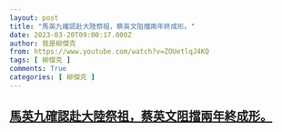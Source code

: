 ```yaml
---
layout: post
title: "馬英九確認赴大陸祭祖，蔡英文阻擋兩年終成形。"
date: 2023-03-20T09:00:17.000Z
author: 我是柳傑克
from: https://www.youtube.com/watch?v=ZOUetlqJ4KQ
tags: [ 柳傑克 ]
comments: True
categories: [ 柳傑克 ]
---
```

<!--1679302817000-->
[馬英九確認赴大陸祭祖，蔡英文阻擋兩年終成形。](https://www.youtube.com/watch?v=ZOUetlqJ4KQ)
------

<div>

</div>
